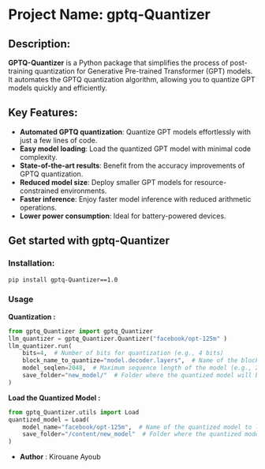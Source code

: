 # Project Name: gptq-Quantizer

## Description:
**GPTQ-Quantizer** is a Python package that simplifies the process of post-training quantization for Generative Pre-trained Transformer (GPT) models. It automates the GPTQ quantization algorithm, allowing you to quantize GPT models quickly and efficiently.

## Key Features:

+ **Automated GPTQ quantization**: Quantize GPT models effortlessly with just a few lines of code.
+ **Easy model loading**: Load the quantized GPT model with minimal code complexity.
+ **State-of-the-art results**: Benefit from the accuracy improvements of GPTQ quantization.
+ **Reduced model size**: Deploy smaller GPT models for resource-constrained environments.
+ **Faster inference**: Enjoy faster model inference with reduced arithmetic operations.
+ **Lower power consumption**: Ideal for battery-powered devices.


## Get started with gptq-Quantizer

### Installation:
```
pip install gptq-Quantizer==1.0
```

### Usage

**Quantization :**


```python
from gptq_Quantizer import gptq_Quantizer
llm_quantizer = gptq_Quantizer.Quantizer("facebook/opt-125m" )
llm_quantizer.run(
    bits=4,  # Number of bits for quantization (e.g., 4 bits)
    block_name_to_quantize="model.decoder.layers",  # Name of the block to be quantized
    model_seqlen=2048,  # Maximum sequence length of the model (e.g., 2048)
    save_folder="new_model/"  # Folder where the quantized model will be saved
)
```

**Load the Quantized Model :** 

```python
from gptq_Quantizer.utils import Load
quantized_model = Load(
    model_name="facebook/opt-125m",  # Name of the quantized model to load (e.g., "facebook/opt-125m")
    save_folder="/content/new_model"  # Folder where the quantized model is located
)
```
+ **Author** : Kirouane Ayoub
